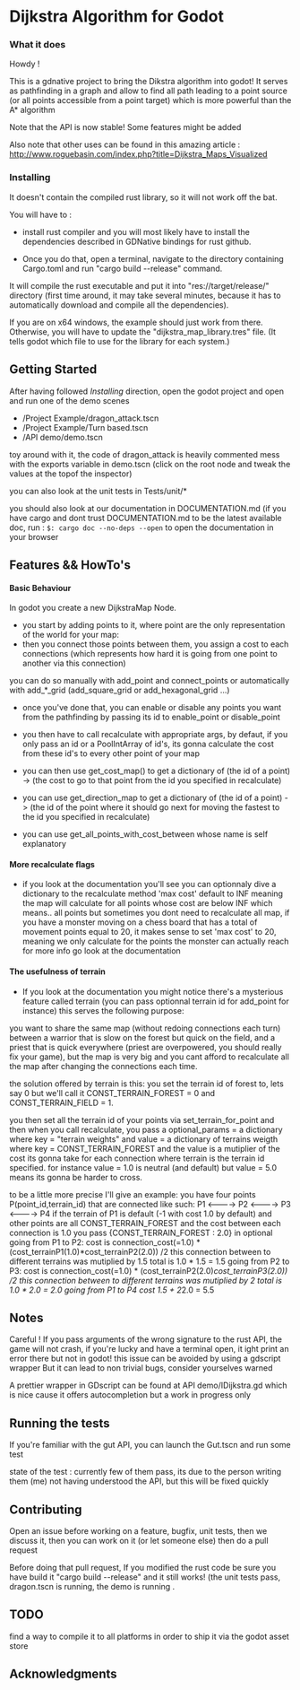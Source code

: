 # Dijkstra Algorithm for Godot



### What it does

Howdy !

This is a gdnative project to bring the Dikstra algorithm into godot! It serves as pathfinding in a graph and allow to find all path leading to a point source (or all points accessible from a point target) which is more powerful than the A* algorithm

Note that the API is now stable! Some features might be added

Also note that other uses can be found in this amazing article : http://www.roguebasin.com/index.php?title=Dijkstra_Maps_Visualized


### Installing


It doesn't contain the compiled rust library, so it will not work off the bat.

You will have to : 
* install rust compiler and you will most likely have to install the dependencies described in GDNative bindings for rust github.

* Once you do that, open a terminal, navigate to the directory containing Cargo.toml and run "cargo build --release" command.

It will compile the rust executable and put it into "res://target/release/" directory (first time around, it may take several minutes, because it has to automatically download and compile all the dependencies). 

If you are on x64 windows, the example should just work from there. Otherwise, you will have to update the "dijkstra_map_library.tres" file. (It tells godot which file to use for the library for each system.)

## Getting Started

After having followed *Installing* direction, open the godot project and open and run one of the demo scenes 
*  /Project Example/dragon_attack.tscn
* /Project Example/Turn based.tscn
* /API demo/demo.tscn

toy around with it, the code of dragon_attack is heavily commented
mess with the exports variable in demo.tscn (click on the root node and tweak the values at the topof the inspector)

you can also look at the unit tests in Tests/unit/*

you should also look at our documentation in DOCUMENTATION.md (if you have cargo and dont trust DOCUMENTATION.md to be the latest available doc, run : 
`$: cargo doc --no-deps --open`
to open the documentation in your browser
## Features && HowTo's

#### Basic Behaviour
In godot you create a new DijkstraMap Node.
* you start by adding points to it, where point are the only representation of the world for your map:
* then you connect those points between them, you assign a cost to each connections (which represents how hard it is going from one point to another via this connection)

you can do so manually with add_point and connect_points
or automatically with add_*_grid (add_square_grid or add_hexagonal_grid ...)

* once you've done that, you can enable or disable any points  you want from the pathfinding by passing its id to enable_point or disable_point
* you then have to call recalculate with appropriate args, by defaut, if you only pass an id or a PoolIntArray of id's, its gonna calculate the cost from these id's to every other point of your map

* you can then use get_cost_map() to get a dictionary of (the id of a point) -> (the cost to go to that point from the id you specified in recalculate)

* you can use get_direction_map to get a dictionary of (the id of a point) -> (the id of the point where it should go next for moving the fastest to the id you specified in recalculate)

* you can use get_all_points_with_cost_between whose name is self explanatory

#### More recalculate flags
* if you look at the documentation you'll see you can optionnaly dive a dictionary to the recalculate method
'max cost' default to INF meaning the map will calculate for all points whose cost are below INF which means.. all points
but sometimes you dont need to recalculate all map, if you have a monster moving on a chess board that has a total of movement points equal to 20, it makes sense to set 'max cost' to 20, meaning we only calculate for the points the monster can actually reach
for more info go look at the documentation

#### The usefulness of terrain

* If you look at the documentation you might notice there's a mysterious feature called terrain (you can pass optionnal terrain id for add_point for instance) this serves the following purpose:

you want to share the same map (without redoing connections each turn) between a warrior that is slow on the forest but quick on the field, and a priest that is quick everywhere (priest are overpowered, you should really fix your game), but the map is very big and you cant afford to recalculate all the map after changing the connections each time.

the solution offered by terrain is this: you set the terrain id of forest to, lets say 0 but we'll call it CONST_TERRAIN_FOREST = 0 and CONST_TERRAIN_FIELD = 1.

you then set all the terrain id of your points via set_terrain_for_point
and then when you call recalculate, you pass a optional_params = a dictionary where key = "terrain weights" and value = a dictionary of terrains weigth
where key = CONST_TERRAIN_FOREST and the value is a mutiplier of the cost its gonna take for each connection where terrain is the terrain id specified.
for instance value = 1.0 is neutral (and default) but value = 5.0 means its gonna be harder to cross.

to be a little more precise I'll give an example: you have four points P(point_id,terrain_id) that are connected like such: 
P1 <----> P2 <----> P3 <----> P4 
if the terrain of P1 is default (-1 with cost 1.0 by default) and other points are all CONST_TERRAIN_FOREST and the cost between each connection is 1.0
you pass {CONST_TERRAIN_FOREST : 2.0} in optional
going from P1 to P2: cost is connection_cost(=1.0) * (cost_terrainP1(1.0)*cost_terrainP2(2.0)) /2 this connection between to different terrains was mutiplied by 1.5 total is 1.0 * 1.5 = 1.5
going from P2 to P3: cost is connection_cost(=1.0) * (cost_terrainP2(2.0)*cost_terrainP3(2.0)) /2 this connection between to different terrains was mutiplied by 2 total is 1.0 * 2.0 = 2.0
going from P1 to P4 cost 1.5 + 2*2.0 = 5.5

## Notes

Careful ! If you pass arguments of the wrong signature to the rust API, the game will not crash, if you're lucky and have a terminal open, it ight print an error there but not in godot! this issue can be avoided by using a gdscript wrapper
But it can lead to non trivial bugs, consider yourselves warned



A prettier wrapper in GDscript can be found at API demo/IDijkstra.gd
which is nice cause it offers autocompletion but a work in progress only



## Running the tests

If you're familiar with the gut API, you can launch the Gut.tscn and run some test

state of the test : currently few of them pass, its due to the person writing them (me) not having understood the API, but this will be fixed quickly


## Contributing

Open an issue before working on a feature, bugfix, unit tests, then we discuss it, then you can work on it (or let someone else) then do a pull request

Before doing that pull request, If you modified the rust code be sure you have build it "cargo build --release" and it still works! (the unit tests pass, dragon.tscn is running, the demo is running .

## TODO
find a way to compile it to all platforms in order to ship it via the godot asset store


## Acknowledgments
